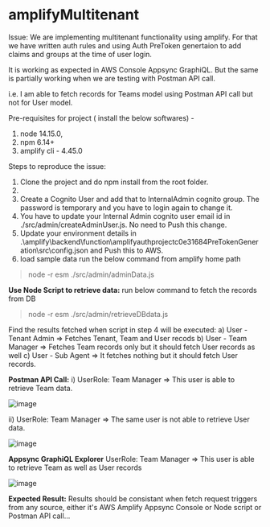 # amplifyMultitenant

Issue: 
We are implementing multitenant functionality using amplify. For that we have written auth rules and using Auth PreToken genertaion to add claims and groups at the time of user login.

It is working as expected in AWS Console Appsync GraphiQL. But the same is partially working when we are testing with Postman API call.

i.e. I am able to fetch records for Teams model using Postman API call but not for User model.

Pre-requisites for project ( install the below softwares) - 
1) node 14.15.0,
2) npm 6.14+
3) amplify cli - 4.45.0

Steps to reproduce the issue:

1) Clone the project and do npm install from the root folder.
2) 
3) Create a Cognito User and add that to InternalAdmin cognito group. The password is temporary and you have to login again to change it.
4) You have to update your Internal Admin cognito user email id in ./src/admin/createAdminUser.js. No need to Push this change.
5) Update your environment details in .\amplify\backend\function\amplifyauthprojectc0e31684PreTokenGeneration\src\config.json and Push this to AWS.
6) load sample data run the below command from amplify home path
  > node -r esm ./src/admin/adminData.js
  
**Use Node Script to retrieve data:**
run below command to fetch the records from DB
  > node -r esm ./src/admin/retrieveDBdata.js
  
Find the results fetched when script in step 4 will be executed:
    a) User - Tenant Admin => Fetches Tenant, Team and User recods
    b) User - Team Manager => Fetches Team records only but it should fetch User records as well
    c) User - Sub Agent => It fetches nothing but it should fetch User records.
    
**Postman API Call:**
i) UserRole: Team Manager => This user is able to retrieve Team data.

![image](https://user-images.githubusercontent.com/68864040/113997229-90087100-9875-11eb-8681-ba93f95c0f80.png)

ii) UserRole: Team Manager => The same user is not able to retrieve User data.

![image](https://user-images.githubusercontent.com/68864040/113997477-ce9e2b80-9875-11eb-87a4-6bbc95ba4e3e.png)

**Appsync GraphiQL Explorer**
UserRole: Team Manager => This user is able to retrieve Team as well as User records

![image](https://user-images.githubusercontent.com/68864040/113997903-32285900-9876-11eb-8229-2273c3764dee.png)

**Expected Result:**
Results should be consistant when fetch request triggers from any source, either it's AWS Amplify Appsync Console or Node script or Postman API call...
